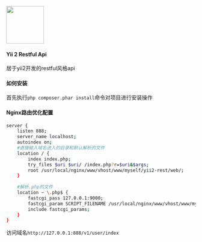 [<img src="https://avatars0.githubusercontent.com/u/993323" height="100px">](https://github.com/yiisoft)

#### Yii 2 Restful Api
居于yii2开发的restful风格api

#### 如何安装
首先执行`php composer.phar install`命令对项目进行安装操作

#### Nginx路由优化配置
```bash
server {
    listen 888; 
    server_name localhost;
    autoindex on;
    #直接输入域名进入的目录和默认解析的文件
    location / {
        index index.php;
        try_files $uri $uri/ /index.php?r=$uri&$args;
        root /usr/local/nginx/www/vhost/www/myself/yii2-rest/web/;
    }
    
    #解析.php的文件
    location ~ \.php$ {
        fastcgi_pass 127.0.0.1:9000;
        fastcgi_param SCRIPT_FILENAME /usr/local/nginx/www/vhost/www/myself/yii2-rest/web/$fastcgi_script_name;
        include fastcgi_params;
    }
}

```
访问域名`http://127.0.0.1:888/v1/user/index`  